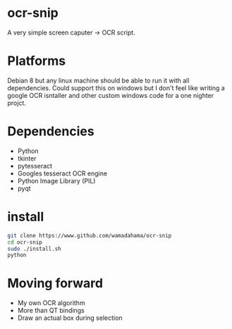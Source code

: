 # ocr-snip 
A very simple screen caputer -> OCR script. 

# Platforms 
Debian 8 but any linux machine should be able to run it with all dependencies. Could support this on windows but I don't feel like writing a google OCR isntaller and other custom windows code for a one nighter projct. 

# Dependencies 
* Python 
* tkinter
* pytesseract 
* Googles tesseract OCR engine 
* Python Image Library (PIL)
* pyqt 

# install 
```sh
git clone https://www.github.com/wamadahama/ocr-snip
cd ocr-snip
sudo ./install.sh
python 
```

# Moving forward 
* My own OCR algorithm 
* More than QT bindings
* Draw an actual box during selection 
